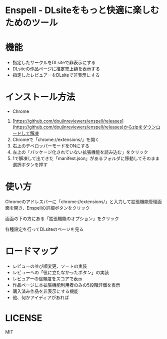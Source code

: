 # Enspell - DLsiteをもっと快適に楽しむためのツール

# 機能

- 指定したサークルをDLsiteで非表示にする
- DLsiteの作品ページに推定売上額を表示する
- 指定したレビュアーをDLsiteで非表示にする

# インストール方法

- Chrome

1. [https://github.com/doujinreviewers/enspell/releases](https://github.com/doujinreviewers/enspell/releases)からzipをダウンロードして解凍
2. Chromeで「chrome://extensions/」を開く
3. 右上のデベロッパーモードをONにする
4. 左上の「パッケージ化されていない拡張機能を読み込む」をクリック
5. 1で解凍して出てきた「manifest.json」があるフォルダに移動してそのまま選択ボタンを押す

# 使い方

Chromeのアドレスバーに「chrome://extensions/」と入力して拡張機能管理画面を開き、Enspellの詳細ボタンをクリック

画面の下の方にある「拡張機能のオプション」をクリック

各種設定を行ってDLsiteのページを見る


# ロードマップ

- レビューの並び順変更、ソートの実装
- レビューへの「役に立たなかったボタン」の実装
- レビュアーの信頼度をスコアで表示
- 作品ページに本拡張機能利用者のみの5段階評価を表示
- 購入済み作品を非表示にする機能
- 他、何かアイディアがあれば

# LICENSE

MIT